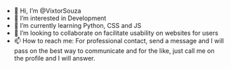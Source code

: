 - 👋 Hi, I’m @VixtorSouza
- 👀 I’m interested in Development
- 🌱 I’m currently learning Python, CSS and  JS
- 💞️ I’m looking to collaborate on facilitate usability on websites for users
- 📫 How to reach me: For professional contact, send a message and I will pass on the best way to communicate and for the like, just call me on the profile and I will answer.

<!---
VixtorSouza/VixtorSouza is a ✨ special ✨ repository because its `README.md` (this file) appears on your GitHub profile.
You can click the Preview link to take a look at your changes.
--->
